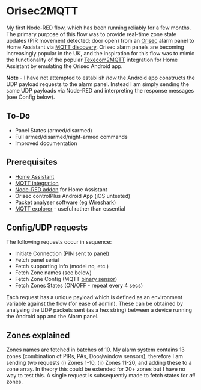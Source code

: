 # Orisec2MQTT
My first Node-RED flow, which has been running reliably for a few months. The primary purpose of this flow was to provide real-time zone state updates (PIR movement detected; door open) from an [Orisec](https://www.orisec.co.uk/) alarm panel to Home Assistant via [MQTT discovery](https://www.home-assistant.io/docs/mqtt/discovery/). Orisec alarm panels are becoming increasingly popular in the UK, and the inspiration for this flow was to mimic the functionality of the popular [Texecom2MQTT](https://github.com/dchesterton/texecom2mqtt-hassio) integration for Home Assistant by emulating the Orisec Android app.

**Note** - I have not attempted to establish *how* the Android app constructs the UDP payload requests to the alarm panel. Instead I am simply sending the same UDP payloads via Node-RED and interpreting the response messages (see Config below).

## To-Do
- Panel States (armed/disarmed)
- Full armed/disarmed/night-armed commands
- Improved documentation

## Prerequisites
- [Home Assistant](https://www.home-assistant.io/)
- [MQTT integration](https://www.home-assistant.io/integrations/mqtt)
- [Node-RED addon](https://github.com/hassio-addons/addon-node-red) for Home Assistant
- Orisec controlPlus Android App (iOS untested)
- Packet analyser software (eg [Wireshark](https://www.wireshark.org/))
- [MQTT explorer](https://mqtt-explorer.com/) - useful rather than essential

## Config/UDP requests
The following requests occur in sequence:
- Initiate Connection (PIN sent to panel)
- Fetch panel serial
- Fetch supporting info (model no, etc.)
- Fetch Zone names (see below)
- Fetch Zone Config (MQTT [binary sensor](https://www.home-assistant.io/docs/mqtt/discovery/#motion-detection-binary-sensor))
- Fetch Zones States (ON/OFF - repeat every 4 secs)

Each request has a unique payload which is defined as an environment variable against the flow (for ease of admin). These can be obtained by analysing the UDP packets sent (as a hex string) between a device running the Android app and the Alarm panel.

## Zones explained
Zones names are fetched in batches of 10. My alarm system contains 13 zones (combination of PIRs, PAs, Door/window sensors), therefore I am sending two requests (i) Zones 1-10, (ii) Zones 11-20, and adding these to a zone array. In theory this could be extended for 20+ zones but I have no way to test this. A single request is subsequently made to fetch states for *all* zones.

